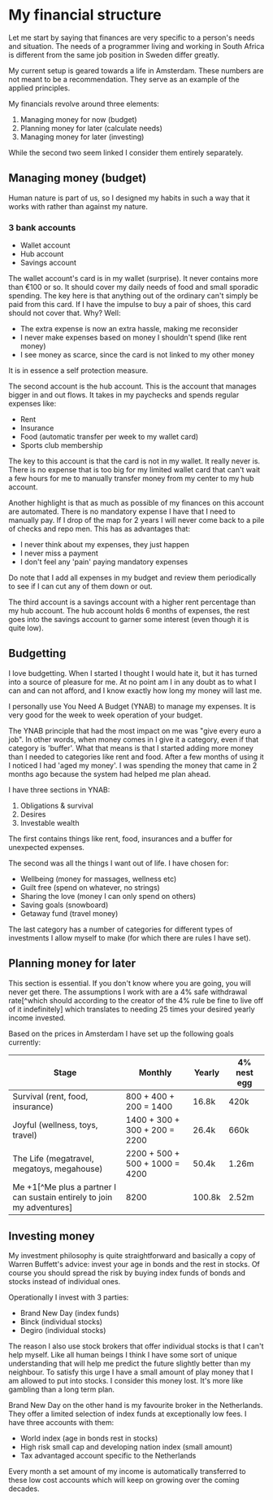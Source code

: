 # My financial structure

Let me start by saying that finances are very specific to a person's needs and situation. The needs of a programmer living and working in South Africa is different from the same job position in Sweden differ greatly.

My current setup is geared towards a life in Amsterdam. These numbers are not meant to be a recommendation. They serve as an example of the applied principles.

My financials revolve around three elements:

1. Managing money for now (budget)
2. Planning money for later (calculate needs)
3. Managing money for later (investing)

While the second two seem linked I consider them entirely separately.

## Managing money (budget)

Human nature is part of us, so I designed my habits in such a way that it works with rather than against my nature.

### 3 bank accounts

- Wallet account
- Hub account
- Savings account

The wallet account's card is in my wallet (surprise). It never contains more than €100 or so. It should cover my daily needs of food and small sporadic spending. The key here is that anything out of the ordinary can't simply be paid from this card. If I have the impulse to buy a pair of shoes, this card should not cover that. Why? Well:

- The extra expense is now an extra hassle, making me reconsider
- I never make expenses based on money I shouldn't spend (like rent money)
- I see money as scarce, since the card is not linked to my other money

It is in essence a self protection measure.

The second account is the hub account. This is the account that manages bigger in and out flows. It takes in my paychecks and spends regular expenses like:

- Rent
- Insurance
- Food (automatic transfer per week to my wallet card)
- Sports club membership

The key to this account is that the card is not in my wallet. It really never is. There is no expense that is too big for my limited wallet card that can't wait a few hours for me to manually transfer money from my center to my hub account.

Another highlight is that as much as possible of my finances on this account are automated. There is no mandatory expense I have that I need to manually pay. If I drop of the map for 2 years I will never come back to a pile of checks and repo men. This has as advantages that:

- I never think about my expenses, they just happen
- I never miss a payment
- I don't feel any 'pain' paying mandatory expenses

Do note that I add all expenses in my budget and review them periodically to see if I can cut any of them down or out.

The third account is a savings account with a higher rent percentage than my hub account. The hub account holds 6 months of expenses, the rest goes into the savings account to garner some interest (even though it is quite low).

## Budgetting

I love budgetting. When I started I thought I would hate it, but it has turned into a source of pleasure for me. At no point am I in any doubt as to what I can and can not afford, and I know exactly how long my money will last me.

I personally use You Need A Budget (YNAB) to manage my expenses. It is very good for the week to week operation of your budget.

The YNAB principle that had the most impact on me was "give every euro a job". In other words, when money comes in I give it a category, even if that category is 'buffer'. What that means is that I started adding more money than I needed to categories like rent and food. After a few months of using it I noticed I had 'aged my money'. I was spending the money that came in 2 months ago because the system had helped me plan ahead.

I have three sections in YNAB:

1. Obligations & survival
2. Desires
3. Investable wealth

The first contains things like rent, food, insurances and a buffer for unexpected expenses.

The second was all the things I want out of life. I have chosen for:

- Wellbeing (money for massages, wellness etc)
- Guilt free (spend on whatever, no strings)
- Sharing the love (money I can only spend on others)
- Saving goals (snowboard)
- Getaway fund (travel money)

The last category has a number of categories for different types of investments I allow myself to make (for which there are rules I have set).

## Planning money for later

This section is essential. If you don't know where you are going, you will never get there. The assumptions I work with are a 4% safe withdrawal rate[^which should according to the creator of the 4% rule be fine to live off of it indefinitely] which translates to needing 25 times your desired yearly income invested. 

Based on the prices in Amsterdam I have set up the following goals currently:

| **Stage** | **Monthly** | **Yearly** | **4% nest egg** |
| --------- | ----------- | ---------- | ----------------- |
| Survival (rent, food, insurance) | 800 + 400 + 200 = 1400 | 16.8k | 420k |
| Joyful (wellness, toys, travel) | 1400 + 300 + 300 + 200 = 2200 | 26.4k | 660k |
| The Life (megatravel, megatoys, megahouse) | 2200 + 500 + 500 + 1000 = 4200 | 50.4k | 1.26m |
| Me +1[^Me plus a partner I can sustain entirely to join my adventures] | 8200 | 100.8k | 2.52m |

## Investing money

My investment philosophy is quite straightforward and basically a copy of Warren Buffett's advice: invest your age in bonds and the rest in stocks. Of course you should spread the risk by buying index funds of bonds and stocks instead of individual ones.

Operationally I invest with 3 parties:

- Brand New Day (index funds)
- Binck (individual stocks)
- Degiro (individual stocks)

The reason I also use stock brokers that offer individual stocks is that I can't help myself. Like all human beings I think I have some sort of unique understanding that will help me predict the future slightly better than my neighbour. To satisfy this urge I have a small amount of play money that I am allowed to put into stocks. I consider this money lost. It's more like gambling than a long term plan.

Brand New Day on the other hand is my favourite broker in the Netherlands. They offer a limited selection of index funds at exceptionally low fees. I have three accounts with them:

- World index (age in bonds rest in stocks)
- High risk small cap and developing nation index (small amount)
- Tax advantaged account specific to the Netherlands

Every month a set amount of my income is automatically transferred to these low cost accounts which will keep on growing over the coming decades.

